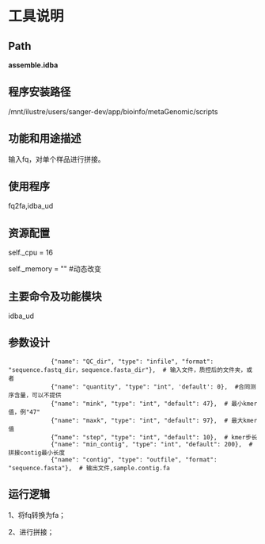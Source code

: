 
工具说明
==========================

Path
-----------

**assemble.idba**

程序安装路径
-----------------------------------
/mnt/ilustre/users/sanger-dev/app/bioinfo/metaGenomic/scripts

功能和用途描述
-----------------------------------

输入fq，对单个样品进行拼接。

使用程序
-----------------------------------

fq2fa,idba_ud

资源配置
-----------------------------------

self._cpu = 16

self._memory = ""             #动态改变

主要命令及功能模块
-----------------------------------

idba_ud

参数设计
-----------------------------------

```
            {"name": "QC_dir", "type": "infile", "format": "sequence.fastq_dir，sequence.fasta_dir"},  # 输入文件，质控后的文件夹，或者
            {"name": "quantity", "type": "int", 'default': 0},  #合同测序含量，可以不提供
            {"name": "mink", "type": "int", "default": 47},  # 最小kmer值，例"47"
            {"name": "maxk", "type": "int", "default": 97},  # 最大kmer值
            {“name": "step", "type": "int", "default": 10},  # kmer步长
            {"name": "min_contig", "type": "int", "default": 200},  # 拼接contig最小长度
            {"name": "contig", "type": "outfile", "format": "sequence.fasta"},  # 输出文件,sample.contig.fa
```


运行逻辑
-----------------------------------
1、将fq转换为fa；

2、进行拼接；